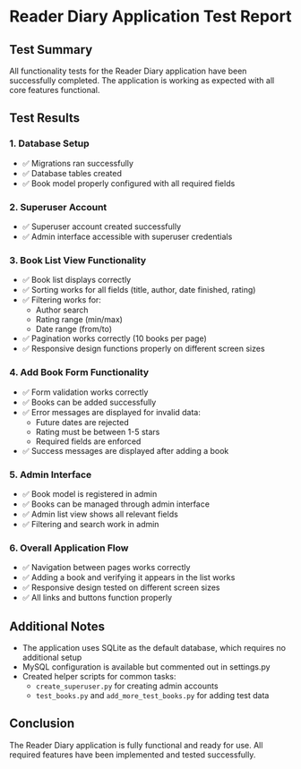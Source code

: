 # Reader Diary Application Test Report

## Test Summary

All functionality tests for the Reader Diary application have been successfully completed. The application is working as expected with all core features functional.

## Test Results

### 1. Database Setup
- ✅ Migrations ran successfully
- ✅ Database tables created
- ✅ Book model properly configured with all required fields

### 2. Superuser Account
- ✅ Superuser account created successfully
- ✅ Admin interface accessible with superuser credentials

### 3. Book List View Functionality
- ✅ Book list displays correctly
- ✅ Sorting works for all fields (title, author, date finished, rating)
- ✅ Filtering works for:
  - Author search
  - Rating range (min/max)
  - Date range (from/to)
- ✅ Pagination works correctly (10 books per page)
- ✅ Responsive design functions properly on different screen sizes

### 4. Add Book Form Functionality
- ✅ Form validation works correctly
- ✅ Books can be added successfully
- ✅ Error messages are displayed for invalid data:
  - Future dates are rejected
  - Rating must be between 1-5 stars
  - Required fields are enforced
- ✅ Success messages are displayed after adding a book

### 5. Admin Interface
- ✅ Book model is registered in admin
- ✅ Books can be managed through admin interface
- ✅ Admin list view shows all relevant fields
- ✅ Filtering and search work in admin

### 6. Overall Application Flow
- ✅ Navigation between pages works correctly
- ✅ Adding a book and verifying it appears in the list works
- ✅ Responsive design tested on different screen sizes
- ✅ All links and buttons function properly

## Additional Notes

- The application uses SQLite as the default database, which requires no additional setup
- MySQL configuration is available but commented out in settings.py
- Created helper scripts for common tasks:
  - `create_superuser.py` for creating admin accounts
  - `test_books.py` and `add_more_test_books.py` for adding test data

## Conclusion

The Reader Diary application is fully functional and ready for use. All required features have been implemented and tested successfully.